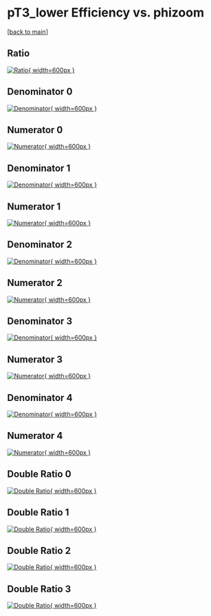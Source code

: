 # pT3_lower Efficiency vs. phizoom

[[back to main](./)]



## Ratio

[![Ratio](../mtv/var/pT3_lower_vtr_13_-1_eff_phizoom.png){ width=600px }](../mtv/var/pT3_lower_vtr_13_-1_eff_phizoom.pdf)

## Denominator 0

[![Denominator](../mtv/den/pT3_lower_vtr_13_-1_eff_phizoom_den0.png){ width=600px }](../mtv/den/pT3_lower_vtr_13_-1_eff_phizoom_den0.pdf)

## Numerator 0

[![Numerator](../mtv/num/pT3_lower_vtr_13_-1_eff_phizoom_num0.png){ width=600px }](../mtv/num/pT3_lower_vtr_13_-1_eff_phizoom_num0.pdf)

## Denominator 1

[![Denominator](../mtv/den/pT3_lower_vtr_13_-1_eff_phizoom_den1.png){ width=600px }](../mtv/den/pT3_lower_vtr_13_-1_eff_phizoom_den1.pdf)

## Numerator 1

[![Numerator](../mtv/num/pT3_lower_vtr_13_-1_eff_phizoom_num1.png){ width=600px }](../mtv/num/pT3_lower_vtr_13_-1_eff_phizoom_num1.pdf)

## Denominator 2

[![Denominator](../mtv/den/pT3_lower_vtr_13_-1_eff_phizoom_den2.png){ width=600px }](../mtv/den/pT3_lower_vtr_13_-1_eff_phizoom_den2.pdf)

## Numerator 2

[![Numerator](../mtv/num/pT3_lower_vtr_13_-1_eff_phizoom_num2.png){ width=600px }](../mtv/num/pT3_lower_vtr_13_-1_eff_phizoom_num2.pdf)

## Denominator 3

[![Denominator](../mtv/den/pT3_lower_vtr_13_-1_eff_phizoom_den3.png){ width=600px }](../mtv/den/pT3_lower_vtr_13_-1_eff_phizoom_den3.pdf)

## Numerator 3

[![Numerator](../mtv/num/pT3_lower_vtr_13_-1_eff_phizoom_num3.png){ width=600px }](../mtv/num/pT3_lower_vtr_13_-1_eff_phizoom_num3.pdf)

## Denominator 4

[![Denominator](../mtv/den/pT3_lower_vtr_13_-1_eff_phizoom_den4.png){ width=600px }](../mtv/den/pT3_lower_vtr_13_-1_eff_phizoom_den4.pdf)

## Numerator 4

[![Numerator](../mtv/num/pT3_lower_vtr_13_-1_eff_phizoom_num4.png){ width=600px }](../mtv/num/pT3_lower_vtr_13_-1_eff_phizoom_num4.pdf)

## Double Ratio 0

[![Double Ratio](../mtv/ratio/pT3_lower_vtr_13_-1_eff_phizoom_ratio0.png){ width=600px }](../mtv/ratio/pT3_lower_vtr_13_-1_eff_phizoom_ratio0.pdf)

## Double Ratio 1

[![Double Ratio](../mtv/ratio/pT3_lower_vtr_13_-1_eff_phizoom_ratio1.png){ width=600px }](../mtv/ratio/pT3_lower_vtr_13_-1_eff_phizoom_ratio1.pdf)

## Double Ratio 2

[![Double Ratio](../mtv/ratio/pT3_lower_vtr_13_-1_eff_phizoom_ratio2.png){ width=600px }](../mtv/ratio/pT3_lower_vtr_13_-1_eff_phizoom_ratio2.pdf)

## Double Ratio 3

[![Double Ratio](../mtv/ratio/pT3_lower_vtr_13_-1_eff_phizoom_ratio3.png){ width=600px }](../mtv/ratio/pT3_lower_vtr_13_-1_eff_phizoom_ratio3.pdf)

